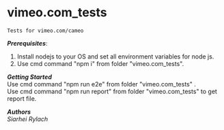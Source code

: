 # vimeo.com_tests
    Tests for vimeo.com/cameo

***Prerequisites***:</br>
  1. Install nodejs to your OS and set all environment variables for node js.</br>
  2. Use cmd command "npm i" from folder "vimeo.com_tests".</br>

***Getting Started***</br>
    Use cmd command "npm run e2e" from folder "vimeo.com_tests" .</br> 
    Use cmd command "npm run report" from folder "vimeo.com_tests" to get report file.</br> 

***Authors***</br>
    *Siarhei Rylach*</br>
